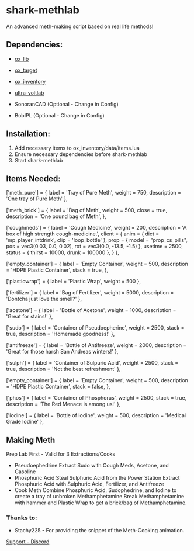 # shark-methlab
An advanced meth-making script based on real life methods!

## Dependencies:
- [ox_lib](https://github.com/overextended/ox_lib)
- [ox_target](https://github.com/overextended/ox_target)
- [ox_inventory](https://github.com/overextended/ox_inventory)
- [ultra-voltlab](https://github.com/ultrahacx/ultra-voltlab)

- SonoranCAD (Optional - Change in Config)
- BobIPL (Optional - Change in Config)

## Installation:
1. Add necessary items to ox_inventory/data/items.lua
2. Ensure necessary dependencies before shark-methlab
3. Start shark-methlab

## Items Needed:
['meth_pure'] = {
    label = 'Tray of Pure Meth',
    weight = 750,
    description = 'One tray of Pure Meth'
},

['meth_brick'] = {
    label = 'Bag of Meth',
    weight = 500,
    close = true,
    description = 'One pound bag of Meth',
},

['coughmeds'] = {
    label = 'Cough Medicine',
    weight = 200,
    description = 'A box of high strength cough-medicine.',
    client = {
        anim = { dict = 'mp_player_intdrink', clip = 'loop_bottle' },
        prop = { model = "prop_cs_pills", pos = vec3(0.03, 0.0, 0.02), rot = vec3(0.0, -13.5, -1.5) },
        usetime = 2500,
        status = { thirst = 10000, drunk = 100000  },
    }
},

['empty_container'] = {
    label = 'Empty Container',
    weight = 500,
    description = 'HDPE Plastic Container',
    stack = true,
},

['plasticwrap'] = {
    label = 'Plastic Wrap',
    weight = 500
},

['fertilizer'] = {
    label = 'Bag of Fertilizer',
    weight = 5000,
    description = 'Dontcha just love the smell?'
},

['acetone'] = {
    label = 'Bottle of Acetone',
    weight = 1000,
    description = 'Great for stains!'
},

['sudo'] = {
    label = 'Container of Pseudoepherine',
    weight = 2500,
    stack = true,
    description = 'Homemade goodness!'
},

['antifreeze'] = {
    label = 'Bottle of Antifreeze',
    weight = 2000,
    description = 'Great for those harsh San Andreas winters!'
},

['sulph'] = {
    label = 'Container of Sulpuric Acid',
    weight = 2500,
    stack = true,
    description = 'Not the best refreshment'
},

['empty_container'] = {
    label = 'Empty Container',
    weight = 500,
    description = 'HDPE Plastic Container',
    stack = false,
},

['phos'] = {
    label = 'Container of Phosphorus',
    weight = 2500,
    stack = true,
    description = 'The Red Menace is among us!'
},

['iodine'] = {
		label = 'Bottle of Iodine',
		weight = 500,
		description = 'Medical Grade Iodine'
},

## Making Meth
Prep Lab First - Valid for 3 Extractions/Cooks
- Pseudoephedrine
Extract Sudo with Cough Meds, Acetone, and Gasoline
- Phosphuric Acid
Steal Sulphuric Acid from the Power Station
Extract Phosphuric Acid with Sulphuric Acid, Fertilizer, and Antifreeze
- Cook Meth
Combine Phosphuric Acid, Sudophedrine, and Iodine to create a tray of unbroken Methamphetamine
Break Methamphetamine with hammer and Plastic Wrap to get a brick/bag of Methamphetamine.

### Thanks to:
- Stachy225 - For providing the snippet of the Meth-Cooking animation.

[Support - Discord](https://discord.gg/mFnNTV2Zce)
